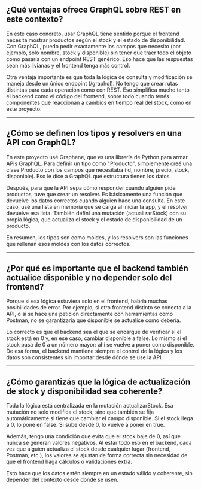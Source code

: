 ## ¿Qué ventajas ofrece GraphQL sobre REST en este contexto?

En este caso concreto, usar GraphQL tiene sentido porque el frontend necesita mostrar productos según el stock y el estado de disponibilidad. Con GraphQL, puedo pedir exactamente los campos que necesito (por ejemplo, solo nombre, stock y disponible) sin tener que traer todo el objeto como pasaría con un endpoint REST genérico. Eso hace que las respuestas sean más livianas y el frontend tenga más control.

Otra ventaja importante es que toda la lógica de consulta y modificación se maneja desde un único endpoint (/graphql). No tengo que crear rutas distintas para cada operación como con REST. Eso simplifica mucho tanto el backend como el código del frontend, sobre todo cuando tenés componentes que reaccionan a cambios en tiempo real del stock, como en este proyecto.

---

## ¿Cómo se definen los tipos y resolvers en una API con GraphQL?

En este proyecto usé Graphene, que es una librería de Python para armar APIs GraphQL. Para definir un tipo como "Producto", simplemente creé una clase Producto con los campos que necesitaba (id, nombre, precio, stock, disponible). Eso le dice a GraphQL qué estructura tienen los datos.

Después, para que la API sepa cómo responder cuando alguien pide productos, tuve que crear un resolver. Es básicamente una función que devuelve los datos correctos cuando alguien hace una consulta. En este caso, usé una lista en memoria que se carga al iniciar la app, y el resolver devuelve esa lista. También definí una mutación (actualizarStock) con su propia lógica, que actualiza el stock y el estado de disponibilidad de un producto.

En resumen, los tipos son como moldes, y los resolvers son las funciones que rellenan esos moldes con los datos correctos.

---

## ¿Por qué es importante que el backend también actualice disponible y no depender solo del frontend?

Porque si esa lógica estuviera solo en el frontend, habría muchas posibilidades de error. Por ejemplo, si otro frontend distinto se conecta a la API, o si se hace una petición directamente con herramientas como Postman, no se garantizaría que disponible se actualice como debería.

Lo correcto es que el backend sea el que se encargue de verificar si el stock está en 0 y, en ese caso, cambiar disponible a false. Lo mismo si el stock pasa de 0 a un número mayor: ahí se vuelve a poner como disponible. De esa forma, el backend mantiene siempre el control de la lógica y los datos son consistentes sin importar desde dónde se use la API.

---

## ¿Cómo garantizás que la lógica de actualización de stock y disponibilidad sea coherente?

Toda la lógica está centralizada en la mutación actualizarStock. Esa mutación no solo modifica el stock, sino que también se fija automáticamente si tiene que cambiar el campo disponible. Si el stock llega a 0, lo pone en false. Si sube desde 0, lo vuelve a poner en true.

Además, tengo una condición que evita que el stock baje de 0, así que nunca se generan valores negativos. Al estar todo eso en el backend, cada vez que alguien actualiza el stock desde cualquier lugar (frontend, Postman, etc.), los valores se ajustan de forma correcta sin necesidad de que el frontend haga cálculos o validaciones extra.

Esto hace que los datos estén siempre en un estado válido y coherente, sin depender del contexto desde donde se usen.
